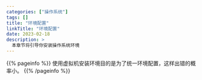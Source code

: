 ```yaml
---
categories: ["操作系统"]
tags: []
title: "环境配置"
linkTitle: "环境配置"
date: 2023-02-18
description: >
  本章节将引导你安装操作系统环境
---
```


{{% pageinfo %}}
使用虚拟机安装环境目的是为了统一环境配置，这样出错的概率小。
{{% /pageinfo %}}


